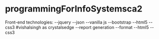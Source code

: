 # programmingForInfoSystemsca2

Front-end technologies:
--jquery
--json
--vanilla js
--bootstrap
--html5
--css3
#vishalsingh as crystalsedge
--report generation
--format
--html5
--css3
